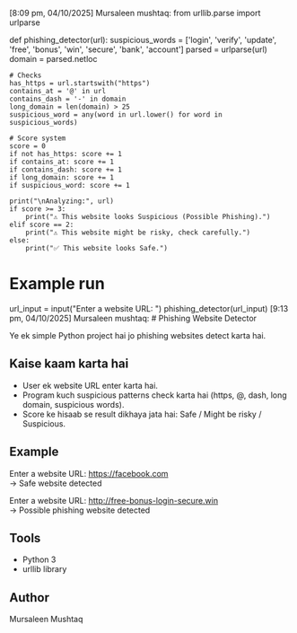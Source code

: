 [8:09 pm, 04/10/2025] Mursaleen mushtaq: from urllib.parse import urlparse

def phishing_detector(url):
    suspicious_words = ['login', 'verify', 'update', 'free', 'bonus', 'win', 'secure', 'bank', 'account']
    parsed = urlparse(url)
    domain = parsed.netloc

    # Checks
    has_https = url.startswith("https")
    contains_at = '@' in url
    contains_dash = '-' in domain
    long_domain = len(domain) > 25
    suspicious_word = any(word in url.lower() for word in suspicious_words)

    # Score system
    score = 0
    if not has_https: score += 1
    if contains_at: score += 1
    if contains_dash: score += 1
    if long_domain: score += 1
    if suspicious_word: score += 1

    print("\nAnalyzing:", url)
    if score >= 3:
        print("⚠️ This website looks Suspicious (Possible Phishing).")
    elif score == 2:
        print("⚠️ This website might be risky, check carefully.")
    else:
        print("✅ This website looks Safe.")

# Example run
url_input = input("Enter a website URL: ")
phishing_detector(url_input)
[9:13 pm, 04/10/2025] Mursaleen mushtaq: # Phishing Website Detector

Ye ek simple Python project hai jo phishing websites detect karta hai.

## Kaise kaam karta hai
- User ek website URL enter karta hai.
- Program kuch suspicious patterns check karta hai (https, @, dash, long domain, suspicious words).
- Score ke hisaab se result dikhaya jata hai: Safe / Might be risky / Suspicious.

## Example
Enter a website URL: https://facebook.com  
→ Safe website detected

Enter a website URL: http://free-bonus-login-secure.win  
→ Possible phishing website detected

## Tools
- Python 3
- urllib library

## Author
Mursaleen Mushtaq
